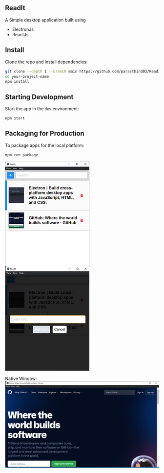 ## ReadIt

A Simple desktop application built using

- ElectronJs
- ReactJs

## Install

Clone the repo and install dependencies:

```bash
git clone --depth 1 --branch main https://github.com/parasthind03/ReadIt-Electron.git your-project-name
cd your-project-name
npm install
```

## Starting Development

Start the app in the `dev` environment:

```bash
npm start
```

## Packaging for Production

To package apps for the local platform:

```bash
npm run package
```

![alt text](https://github.com/parasthind03/ReadIt-Electron/blob/main/assets/misc/1.png "Main Window")
![alt text](https://github.com/parasthind03/ReadIt-Electron/blob/main/assets/misc/2.png "Add Item")

Native Window:
![alt text](https://github.com/parasthind03/ReadIt-Electron/blob/main/assets/misc/3.png)
